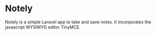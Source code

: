 # Notely

Notely is a simple Laravel app to take and save notes. It incorporates the javascript WYSIWYG editor
TinyMCE.